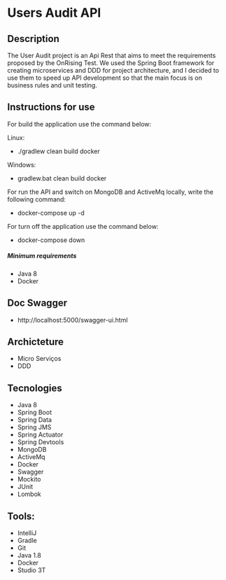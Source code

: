 # Users Audit API 

## Description

The User Audit project is an Api Rest that aims to meet the requirements proposed by the OnRising Test.
We used the Spring Boot framework for creating microservices and DDD for project architecture, and I decided to use them to speed up API development so that the main focus is on business rules and unit testing.

## Instructions for use

For build the application use the command below:

Linux: 
- ./gradlew clean build docker

Windows:
- gradlew.bat clean build docker

For run the API and switch on MongoDB and ActiveMq locally,  write the following command:

- docker-compose up -d 

For turn off the application use the command below:

- docker-compose down

##### Minimum requirements

- Java 8
- Docker

## Doc Swagger

- http://localhost:5000/swagger-ui.html
 
## Archicteture

- Micro Serviços
- DDD
  
## Tecnologies

- Java 8
- Spring Boot
- Spring Data
- Spring JMS
- Spring Actuator
- Spring Devtools
- MongoDB
- ActiveMq
- Docker
- Swagger
- Mockito
- JUnit
- Lombok

## Tools:

- IntelliJ
- Gradle
- Git
- Java 1.8
- Docker
- Studio 3T
